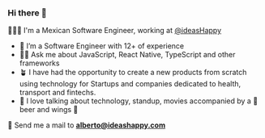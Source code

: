 ### Hi there 👋

👩🏾‍💻 I'm a Mexican Software Engineer, working at [@ideasHappy](https://www.ideashappy.com)

- 🔭 I’m a Software Engineer with 12+ of experience
- 🤟🏿 Ask me about JavaScript, React Native, TypeScript and other frameworks
- 🪴 I have had the opportunity to create a new products from scratch using technology for Startups and companies dedicated to health, transport and fintechs.
- 🫰 I love talking about technology, standup, movies accompanied by a 🍺 beer and wings 🍗

🤖 Send me a mail to <b>alberto@ideashappy.com</b>
